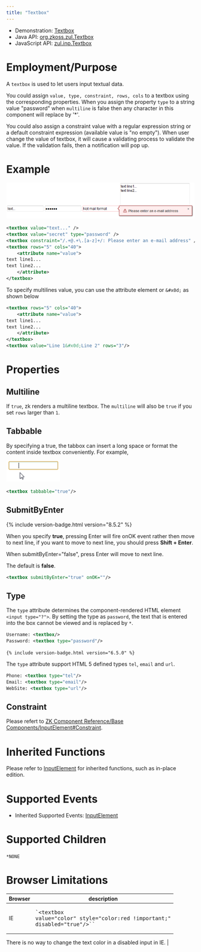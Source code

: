 ```yaml
---
title: "Textbox"
---
```



- Demonstration:
  [Textbox](http://www.zkoss.org/zkdemo/input/form_sample)
- Java API: [org.zkoss.zul.Textbox](https://www.zkoss.org/javadoc/latest/zk/org/zkoss/zul/Textbox.html)
- JavaScript API: [zul.inp.Textbox](https://www.zkoss.org/javadoc/latest/jsdoc/classes/zul.inp.Textbox.html)


# Employment/Purpose

A `textbox` is used to let users input textual data.

You could assign `value, type, constraint, rows, cols` to a textbox
using the corresponding properties. When you assign the property `type`
to a string value "password" when `multiline` is false then any character in this component will replace by '\*'.

You could also assign a constraint value with a regular expression
string or a default constraint expression (available value is "no
empty"). When user change the value of textbox, it will cause a
validating process to validate the value. If the validation fails, then
a notification will pop up.

# Example

![](/zk_component_ref/images/ZKCompRef_Textbox.png)

```xml
<textbox value="text..." />
<textbox value="secret" type="password" />
<textbox constraint="/.+@.+\.[a-z]+/: Please enter an e-mail address" />
<textbox rows="5" cols="40">
    <attribute name="value">
text line1... 
text line2...
    </attribute>
</textbox>
```

To specify multilines value, you can use the attribute element or
`&#x0d;` as shown below

```xml
<textbox rows="5" cols="40">
    <attribute name="value">
text line1... 
text line2...
    </attribute>
</textbox>
<textbox value="Line 1&#x0d;Line 2" rows="3"/>
```

# Properties

## Multiline
If `true`, zk renders a multiline textbox. The `multiline` will also be `true` if you set `rows` larger than `1`.

## Tabbable
By specifying a true, the tabbox can insert a long space or format the
content inside textbox conveniently. For example,

![](/zk_component_ref/images/ZKComRef_Textbox_Tabbable.png)

```xml
<textbox tabbable="true"/>
```

## SubmitByEnter

{% include version-badge.html version="8.5.2" %}

When you specify **true**, pressing Enter will fire onOK event rather
then move to next line, if you want to move to next line, you should
press **Shift + Enter**.

When submitByEnter="false", press Enter will move to next line.

The default is **false**.

```xml
<textbox submitByEnter="true" onOK=""/>
```

## Type

The `type` attribute determines the component-rendered HTML element `<input type="?">`.
By setting the type as `password`, the text that is entered into the box cannot be viewed and is replaced by `*`.

```xml
Username: <textbox/>
Password: <textbox type="password"/>
```

`{% include version-badge.html version="6.5.0" %}`

The `type` attribute support HTML 5 defined types `tel`, `email` and `url`.

```xml
Phone: <textbox type="tel"/>
Email: <textbox type="email"/>
WebSite: <textbox type="url"/>
```

## Constraint

Please refert to [ZK Component Reference/Base Components/InputElement#Constraint]({{site.baseurl}}/zk_component_ref/inputelement#Constraint).

# Inherited Functions

Please refer to [ InputElement]({{site.baseurl}}/zk_component_ref/inputelement)
for inherited functions, such as in-place edition.

# Supported Events

- Inherited Supported Events: [ InputElement]({{site.baseurl}}/zk_component_ref/inputelement#Supported_Events)

# Supported Children

`*NONE`

# Browser Limitations

| Browser | description |
|---|---|
| IE | <div class="sourceCode" id="cb1"><pre class="sourceCode xml">`&lt;textbox value="color" style="color:red !important;" disabled="true"/&gt;``</pre></div>
There is no way to change the text color in a disabled input in
IE. |


